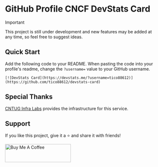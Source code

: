 # GitHub Profile CNCF DevStats Card

> [!IMPORTANT]  
> This project is still under development and new features may be added at any time, so feel free to suggest ideas.

## Quick Start

Add the following code to your README. When pasting the code into your profile's readme, change the `?username=` value to your GitHub username.

```
[![DevStats Card](https://devstats.me/?username=tico88612)](https://github.com/tico88612/devstats-card)
```

## Special Thanks

[CNTUG Infra Labs](https://docs.cloudnative.tw) provides the infrastructure for this service.

## Support

If you like this project, give it a ⭐ and share it with friends!

<a href="https://www.buymeacoffee.com/tico88612" target="_blank"><img src="https://cdn.buymeacoffee.com/buttons/v2/default-yellow.png" alt="Buy Me A Coffee" style="height: 60px !important;width: 217px !important;" ></a>
